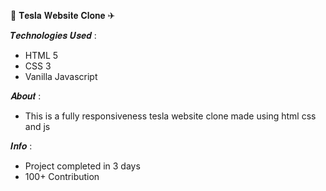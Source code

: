 🚀 𝐓𝐞𝐬𝐥𝐚 𝐖𝐞𝐛𝐬𝐢𝐭𝐞 𝐂𝐥𝐨𝐧𝐞 ✈

𝑻𝒆𝒄𝒉𝒏𝒐𝒍𝒐𝒈𝒊𝒆𝒔 𝑼𝒔𝒆𝒅 :
- HTML 5
- CSS 3
- Vanilla Javascript

𝑨𝒃𝒐𝒖𝒕 :
- This is a fully responsiveness tesla website clone made using html css and js

𝑰𝒏𝒇𝒐 :
- Project completed in 3 days
- 100+ Contribution

